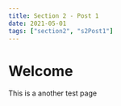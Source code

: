 ```yaml
---
title: Section 2 - Post 1
date: 2021-05-01
tags: ["section2", "s2Post1"]
---
```


# Welcome
This is a another test page